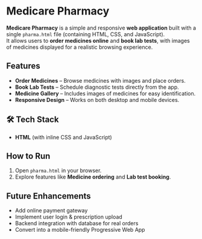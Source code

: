 # Medicare Pharmacy
**Medicare Pharmacy** is a simple and responsive **web application** built with a single `pharma.html` file (containing HTML, CSS, and JavaScript).  
It allows users to **order medicines online** and **book lab tests**, with images of medicines displayed for a realistic browsing experience.  
## Features  
-  **Order Medicines** – Browse medicines with images and place orders.  
-  **Book Lab Tests** – Schedule diagnostic tests directly from the app.  
-  **Medicine Gallery** – Includes images of medicines for easy identification.  
-  **Responsive Design** – Works on both desktop and mobile devices.  
## 🛠️ Tech Stack  
- **HTML** (with inline CSS and JavaScript)  
## How to Run  
1. Open `pharma.html` in your browser.  
2. Explore features like **Medicine ordering** and **Lab test booking**.  
## Future Enhancements  
-  Add online payment gateway  
-  Implement user login & prescription upload  
-  Backend integration with database for real orders  
-  Convert into a mobile-friendly Progressive Web App  
